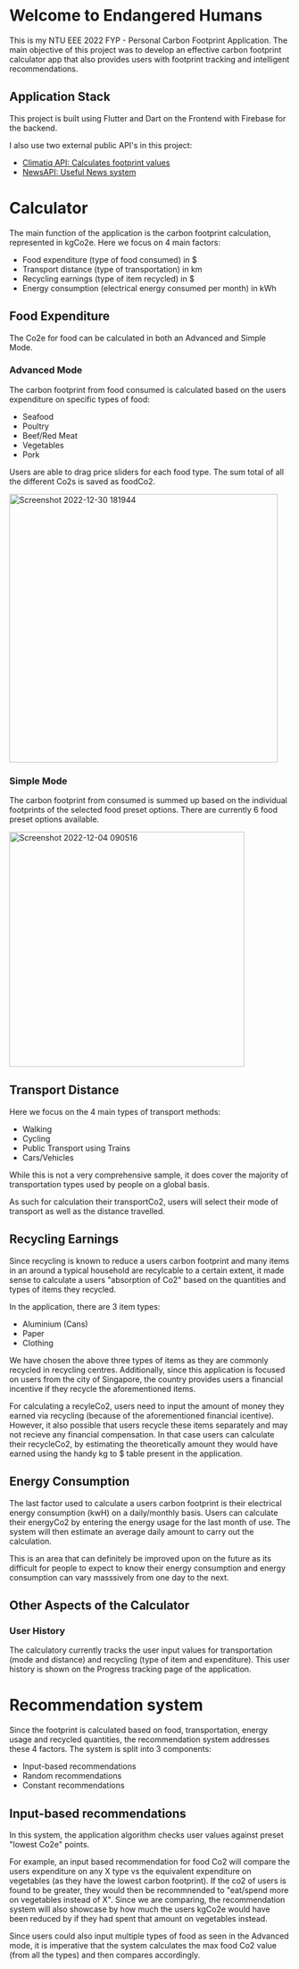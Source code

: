 # Welcome to Endangered Humans

This is my NTU EEE 2022 FYP - Personal Carbon Footprint Application. The main objective of this project was to develop an effective carbon footprint calculator app that also provides users with footprint tracking and intelligent recommendations.

## Application Stack

This project is built using Flutter and Dart on the Frontend with Firebase for the backend.

I also use two external public API's in this project:

- [Climatiq API: Calculates footprint values](https://www.climatiq.io/)
- [NewsAPI: Useful News system](https://newsapi.org/)

# Calculator

The main function of the application is the carbon footprint calculation, represented in kgCo2e. Here we focus on 4 main factors:

- Food expenditure (type of food consumed) in $
- Transport distance (type of transportation) in km
- Recycling earnings (type of item recycled) in $
- Energy consumption (electrical energy consumed per month) in kWh

## Food Expenditure

The Co2e for food can be calculated in both an Advanced and Simple Mode. 

### Advanced Mode
The carbon footprint from food consumed is calculated based on the users expenditure on specific types of food:
- Seafood
- Poultry
- Beef/Red Meat
- Vegetables
- Pork

Users are able to drag price sliders for each food type. The sum total of all the different Co2s is saved as foodCo2.

<img width="481" alt="Screenshot 2022-12-30 181944" src="https://user-images.githubusercontent.com/66048526/210059779-7105c131-f956-4d81-8e7c-0e937efcf689.png">

### Simple Mode
The carbon footprint from consumed is summed up based on the individual footprints of the selected food preset options. There are currently 6 food preset options available.

<img width="421" alt="Screenshot 2022-12-04 090516" src="https://user-images.githubusercontent.com/66048526/210060054-5e4d112a-7655-411d-90a2-d28746b4b614.png">

## Transport Distance

Here we focus on the 4 main types of transport methods:
- Walking
- Cycling
- Public Transport using Trains
- Cars/Vehicles

While this is not a very comprehensive sample, it does cover the majority of transportation types used by people on a global basis.

As such for calculation their transportCo2, users will select their mode of transport as well as the distance travelled.

## Recycling Earnings

Since recycling is known to reduce a users carbon footprint and many items in an around a typical household are recylcable to a certain extent, it made sense to calculate a users "absorption of Co2" based on the quantities and types of items they recycled. 

In the application, there are 3 item types:
- Aluminium (Cans)
- Paper
- Clothing

We have chosen the above three types of items as they are commonly recycled in recycling centres. Additionally, since this application is focused on users from the city of Singapore, the country provides users a financial incentive if they recycle the aforementioned items.

For  calculating a recyleCo2, users need to input the amount of money they earned via recycling (because of the aforementioned financial icentive). However, it also possible that users recycle these items separately and may not recieve any financial compensation. In that case users can calculate their recycleCo2, by estimating the theoretically amount they would have earned using the handy kg to $ table present in the application.

## Energy Consumption

The last factor used to calculate a users carbon footprint is their electrical energy consumption (kwH) on a daily/monthly basis. Users can calculate their energyCo2 by entering the energy usage for the last month of use. The system will then estimate an average daily amount to carry out the calculation. 

This is an area that can definitely be improved upon on the future as its difficult for people to expect to know their energy consumption and energy consumption can vary masssively from one day to the next.

## Other Aspects of the Calculator

### User History

The calculatory currently tracks the user input values for transportation (mode and distance) and recycling (type of item and expenditure). This user history is shown on the Progress tracking page of the application.

# Recommendation system

Since the footprint is calculated based on food, transportation, energy usage and recycled quantities, the recommendation system addresses these 4 factors.
The system is split into 3 components:
- Input-based recommendations
- Random recommendations
- Constant recommendations

## Input-based recommendations

In this system, the application algorithm checks user values against preset "lowest Co2e" points. 

For example, an input based recommendation for food Co2 will compare the users expenditure on any X type vs the equivalent expenditure on vegetables (as they have the lowest carbon footprint).
If the co2 of users is found to be greater, they would then be recommnended to "eat/spend more on vegetables instead of X". Since we are comparing, the recommendation system will also showcase by how much the users kgCo2e would have been reduced by if they had spent that amount on vegetables instead.

Since users could also input multiple types of food as seen in the Advanced mode, it is imperative that the system calculates the max food Co2 value (from all the types) and then compares accordingly.


